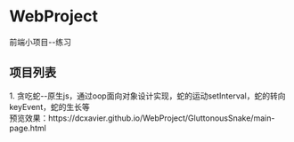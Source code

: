 # WebProject
前端小项目--练习
<h2>项目列表</h2>
<article>
  1. 贪吃蛇--原生js，通过oop面向对象设计实现，蛇的运动setInterval，蛇的转向keyEvent，蛇的生长等 <br />
  预览效果：https://dcxavier.github.io/WebProject/GluttonousSnake/main-page.html
</article>
